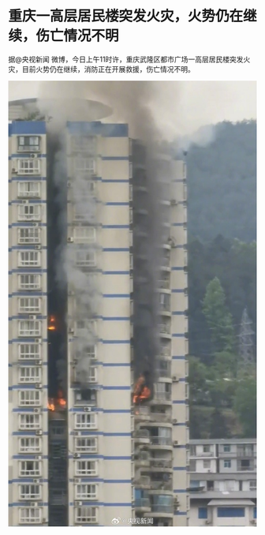 # 重庆一高层居民楼突发火灾，火势仍在继续，伤亡情况不明

据@央视新闻 微博，今日上午11时许，重庆武隆区都市广场一高层居民楼突发火灾，目前火势仍在继续，消防正在开展救援，伤亡情况不明。

![3bc0b526aeff2047e5e8622706f2801d.jpg](https://raw.githubusercontent.com/qqhsx/qqnews_image/main/2024/04/11/重庆一高层居民楼突发火灾，火势仍在继续，伤亡情况不明/3bc0b526aeff2047e5e8622706f2801d.jpg)

